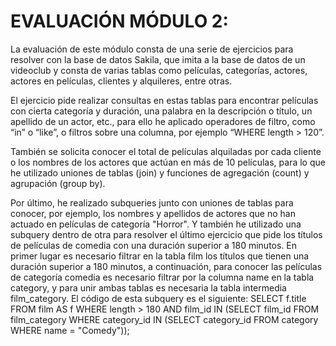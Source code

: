  # EVALUACIÓN MÓDULO 2:

La evaluación de este módulo consta de una serie de ejercicios para resolver con la base de datos Sakila, que imita a la base de datos de un videoclub y consta de varias tablas como películas, categorías, actores, actores en películas, clientes y alquileres, entre otras.

El ejercicio pide realizar consultas en estas tablas para encontrar películas con cierta categoría y duración, una palabra en la descripción o título, un apellido de un actor, etc., para ello he aplicado operadores de filtro, como “in” o “like”, o filtros sobre una columna, por ejemplo “WHERE length > 120”.

También se solicita conocer el total de películas alquiladas por cada cliente o los nombres de los actores que actúan en más de 10 películas, para lo que he utilizado uniones de tablas (join) y funciones de agregación (count) y agrupación (group by).

Por último, he realizado subqueries junto con uniones de tablas para conocer, por ejemplo, los nombres y apellidos de actores que no han actuado en películas de categoría "Horror". 
Y también he utilizado una subquery dentro de otra para resolver el último ejercicio que pide los títulos de películas de comedia con una duración superior a 180 minutos. En primer lugar es necesario filtrar en la tabla film los títulos que tienen una duración superior a 180 minutos, a continuación, para conocer las películas de categoría comedia es necesario filtrar por la columna name en la tabla category, y para unir ambas tablas es necesaria la tabla intermedia film_category. El código de esta subquery es el siguiente:
SELECT f.title
FROM film AS f
WHERE length > 180 AND film_id IN (SELECT film_id
									FROM film_category
                                    WHERE category_id IN (SELECT category_id
															FROM category
                                                            WHERE name = "Comedy"));
